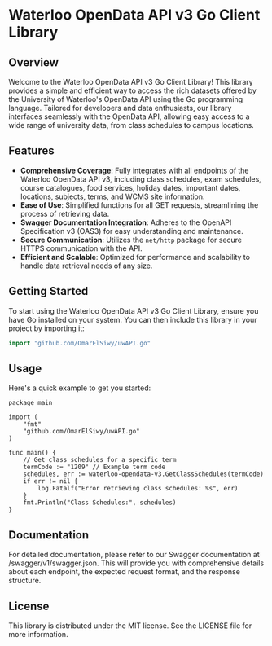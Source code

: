 # Waterloo OpenData API v3 Go Client Library

## Overview

Welcome to the Waterloo OpenData API v3 Go Client Library! This library provides a simple and efficient way to access the rich datasets offered by the University of Waterloo's OpenData API using the Go programming language. Tailored for developers and data enthusiasts, our library interfaces seamlessly with the OpenData API, allowing easy access to a wide range of university data, from class schedules to campus locations.

## Features

- **Comprehensive Coverage**: Fully integrates with all endpoints of the Waterloo OpenData API v3, including class schedules, exam schedules, course catalogues, food services, holiday dates, important dates, locations, subjects, terms, and WCMS site information.
- **Ease of Use**: Simplified functions for all GET requests, streamlining the process of retrieving data.
- **Swagger Documentation Integration**: Adheres to the OpenAPI Specification v3 (OAS3) for easy understanding and maintenance.
- **Secure Communication**: Utilizes the `net/http` package for secure HTTPS communication with the API.
- **Efficient and Scalable**: Optimized for performance and scalability to handle data retrieval needs of any size.

## Getting Started

To start using the Waterloo OpenData API v3 Go Client Library, ensure you have Go installed on your system. You can then include this library in your project by importing it:

```go
import "github.com/OmarElSiwy/uwAPI.go"
```

## Usage

Here's a quick example to get you started:
```
package main

import (
    "fmt"
    "github.com/OmarElSiwy/uwAPI.go"
)

func main() {
    // Get class schedules for a specific term
    termCode := "1209" // Example term code
    schedules, err := waterloo-opendata-v3.GetClassSchedules(termCode)
    if err != nil {
        log.Fatalf("Error retrieving class schedules: %s", err)
    }
    fmt.Println("Class Schedules:", schedules)
}
```

## Documentation

For detailed documentation, please refer to our Swagger documentation at /swagger/v1/swagger.json. This will provide you with comprehensive details about each endpoint, the expected request format, and the response structure.

## License

This library is distributed under the MIT license. See the LICENSE file for more information.
